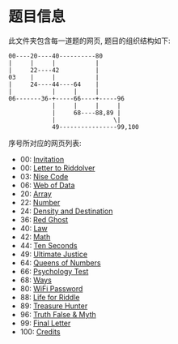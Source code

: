 # 题目信息

此文件夹包含每一道题的网页, 题目的组织结构如下:


```
00----20----40----------80
|     |     |           |
|     22----42          |
03    |     |           |
|     24----44----64    |
|           |     |     |
06-------36-+-----66----+-----96
            |     |     |     |
            |     68----88,89 |
            |                \|
            49----------------99,100
```

序号所对应的网页列表:

- 00: [Invitation](./Invitation.html)
- 00: [Letter to Riddolver](./Letter-to-Riddolver.html)
- 03: [Nise Code](./Nise-Code.html)
- 06: [Web of Data](./Web-of-Data.html)
- 20: [Array](./Array.html)
- 22: [Number](./Number.html)
- 24: [Density and Destination](./Destiny-and-Destination.html)
- 36: [Red Ghost](./Red-Ghost.html)
- 40: [Law](./Law.html)
- 42: [Math](./Math.html)
- 44: [Ten Seconds](./Ten-Seconds.html)
- 49: [Ultimate Justice](./Ultimate-Justice.html)
- 64: [Queens of Numbers](./Queens-of-Numbers.html)
- 66: [Psychology Test](./Psychology-Test.html)
- 68: [Ways](./Ways.html)
- 80: [WiFi Password](./WiFi-Password.html)
- 88: [Life for Riddle](./Life-for-Riddle.html)
- 89: [Treasure Hunter](./Treasure-Hunter.html)
- 96: [Truth False & Myth](./Truth-False-and-Myth.html)
- 99: [Final Letter](./Final-Letter.html)
- 100: [Credits](./Credits.html)